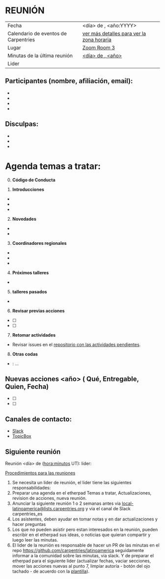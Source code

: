 # REUNIÓN 

|||
|--|--|
| Fecha                                | <día> de <mes>, <año:YYYY>|                                                                    
| Calendario de eventos de Carpentries | [ver más detalles para ver la zona horaria](https://carpentries.org/community/#community-events )|
| Lugar                                | [Zoom Room 3](https://carpentries.zoom.us/my/carpentriesroom3 )  |                                                   
| Minutas de la última reunión         | [<día> de <mes>, <año>](https://github.com/carpentries/latinoamerica/blob/master/traducciones/minutos/<año>-<mes>-<dia>.md ) |
| Lider                                | <cambiame> |
 

## Participantes (nombre, afiliación, email):
* 
*
*
*

## Disculpas:
*
*
*
 
# Agenda temas a tratar:

0. **Código de Conducta**

1. **Introducciones**
- 
- 
- 

2. **Novedades**
-
-

3. **Coordinadores regionales** 
-
-
-

4. **Próximos talleres**
-

5. **talleres pasados**
-

6. **Revisar previas acciones**

- [ ]  
- [ ] 


7. **Retomar actividades**
- Revisar issues en el [repositorio con las actividades pendientes](https://github.com/carpentries/latinoamerica/issues).


8. **Otras codas**
- <nombre>: ...


## Nuevas acciones <mes> <año> ( Qué, Entregable, Quien, Fecha)
- [ ]
- [ ]


## Canales de contacto:

- [Slack](https://swcarpentry.slack.com/messages/CDZLNHSMQ)
- [TopicBox](https://carpentries.topicbox.com/groups/local-latinoamerica)

## Siguiente reunión

Reunión <día> de <mes> (<hora:minutos> UT):
lider:

[Procedimientos para las reuniones](https://github.com/carpentries/latinoamerica/blob/master/procedimientos.md)
1. Se necesita un lider de reunión, el lider tiene las siguientes responsabilidades:
2. Preparar una agenda en el etherpad Temas a tratar, Actualizaciones, revision de acciones, nueva reunión.
3. Anunciar la siguiente reunión 1 o 2 semanas antes via local-latinoamerica@lists.carpentries.org y via el canal de  Slack carpentries_es 
4. Los asistentes, deben ayudar en tomar notas y en dar actualizaciones y hacer preguntas
5. Los que no pueden asistir pero estan interesados en la reunión, pueden escribir en el etherpad sus ideas, o noticias que quieran compartir y luego leer las minutas.
6. El lider de la reunión es responsable de hacer un PR de las minutas en el repo https://github.com/carpentries/latinoamerica seguidamente informar a la comunidad sobre las minutas, via slack. Y de preparar el etherpad para el siguiente lider (actualizar fechas, vaciar secciones, mover las acciones nuevas al punto 7, limpiar autoría - botón del ojo tachado - de acuerdo con la [plantilla](https://github.com/carpentries/latinoamerica/blob/master/traducciones/minutos/plantilla.md)).


